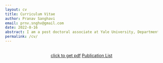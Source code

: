 ```yaml
---
layout: cv
title: Curriculum Vitae
author: Pranav Sanghavi
email: prnv.snghv@gmail.com
date: 2022-8-16
abstract: I am a post doctoral associate at Yale University, Department of Physics. I am working with Dr. Laura Newburgh on the Candian Hydrogen Instensity Mapping Experiment (CHIME) project. I earned by Ph.D. from West Virginia University where I built an interferometric array to localize fast radio bursts (FRBs) to submilliarcsecond precision using very long baseline interferometry (VLBI). My reseach intersts are ni radio astronomy instrumentaiton and data analysis to help detect faint and ellusive cosmological signals.
permalink: /cv/
---
```


<!-- Buttons -->
<br>
<div class="no-print" style="text-align: center;">
    <a href="{{ site.url }}/CV/psCV.pdf" class="button">click to get pdf</a>
    <a href="{{ site.url }}/pub_list" class="button">Publication List</a>
</div>
<br>
<br>

